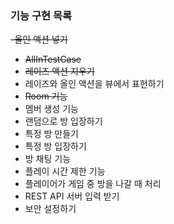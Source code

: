 ### 기능 구현 목록

~~-올인 액션 넣기~~
  - ~~AllInTestCase~~
  - ~~레이즈 액션 지우기~~
  - 레이즈와 올인 액션을 뷰에서 표현하기
  - ~~Room 기능~~
  - 멤버 생성 기능
  - 랜덤으로 방 입장하기
  - 특정 방 만들기
  - 특정 방 입장하기
  - 방 채팅 기능
  - 플레이 시간 제한 기능
  - 플레이어가 게임 중 방을 나갈 때 처리
  - REST API 서버 입력 받기
  - 보안 설정하기